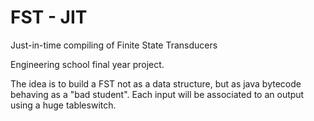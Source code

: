 # FST - JIT
Just-in-time compiling of Finite State Transducers

Engineering school final year project.

The idea is to build a FST not as a data structure, but as java bytecode behaving as a "bad student". Each input will be
associated to an output using a huge tableswitch.

